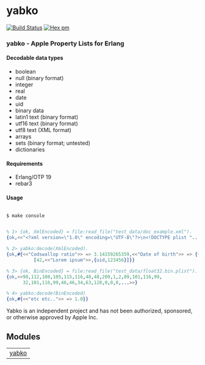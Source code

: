

# yabko #

[![Build Status](https://travis-ci.org/g-andrade/yabko.png?branch=master)](https://travis-ci.org/g-andrade/yabko)
[![Hex pm](http://img.shields.io/hexpm/v/yabko.svg?style=flat)](https://hex.pm/packages/yabko)


### <a name="yabko_-_Apple_Property_Lists_for_Erlang">yabko - Apple Property Lists for Erlang</a> ###


#### <a name="Decodable_data_types">Decodable data types</a> ####

* boolean
* null (binary format)
* integer
* real
* date
* uid
* binary data
* latin1 text (binary format)
* utf16 text (binary format)
* utf8 text (XML format)
* arrays
* sets (binary format; untested)
* dictionaries


#### <a name="Requirements">Requirements</a> ####

* Erlang/OTP 19
* rebar3


#### <a name="Usage">Usage</a> ####


```

$ make console

```

```erlang

% 1> {ok, XmlEncoded} = file:read_file("test_data/doc_example.xml").
{ok,<<"<?xml version=\"1.0\" encoding=\"UTF-8\"?>\n<!DOCTYPE plist "...>>}

% 2> yabko:decode(XmlEncoded).
{ok,#{<<"Codswallop ratio">> => 3.14159265359,<<"Date of birth">> => {{1973,2,12},{9,18,0}},<<"Name">> => <<"John Doé"/utf8>>,<<"Owned foobars">> => 4321,<<"Pocket contents">> =>
          [42,<<"Lorem ipsum">>,{uid,123456}]}}

% 3> {ok, BinEncoded} = file:read_file("test_data/float32.bin.plist").
{ok,<<98,112,108,105,115,116,48,48,209,1,2,89,101,116,99,
      32,101,116,99,46,46,34,63,128,0,0,8,...>>}

% 4> yabko:decode(BinEncoded)
{ok,#{<<"etc etc..">> => 1.0}}
```
Yabko is an independent project and has not been authorized, sponsored, or otherwise approved by Apple Inc.


## Modules ##


<table width="100%" border="0" summary="list of modules">
<tr><td><a href="https://github.com/g-andrade/yabko/blob/master/doc/yabko.md" class="module">yabko</a></td></tr></table>

